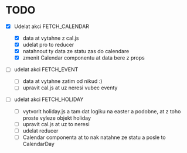 # TODO

- [x] Udelat akci FETCH_CALENDAR

  - [x] data at vytahne z cal.js
  - [x] udelat pro to reducer
  - [x] natahnout ty data ze statu zas do calendare
  - [x] zmenit Calendar componentu at data bere z props

- [ ] udelat akci FETCH_EVENT

  - [ ] data at vytahne zatim od nikud :)
  - [ ] upravit cal.js at uz neresi vubec eventy

- [ ] udelat akci FETCH_HOLIDAY
  - [ ] vytvorit holiday.js a tam dat logiku na easter a podobne, at z toho proste vyleze objekt holiday
  - [ ] upravit cal.js at uz to neresi
  - [ ] udelat reducer
  - [ ] Calendar componenta at to nak natahne ze statu a posle to CalendarDay
